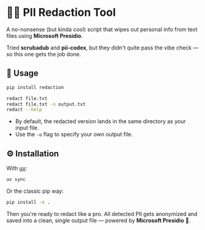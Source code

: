 # 🕵️‍♂️ PII Redaction Tool

A no-nonsense (but kinda cool) script that wipes out personal info from text files using **Microsoft Presidio**.

Tried **scrubadub** and **pii-codex**, but they didn't quite pass the vibe check — so this one gets the job done.

## 🚀 Usage

```bash
pip install redaction

redact file.txt
redact file.txt -o output.txt
redact --help
```

* By default, the redacted version lands in the same directory as your input file.
* Use the `-o` flag to specify your own output file.

## ⚙️ Installation

With [uv](https://docs.astral.sh/uv/):

```bash
uv sync
```

Or the classic pip way:

```bash
pip install -e .
```

Then you're ready to redact like a pro.
All detected PII gets anonymized and saved into a clean, single output file — powered by **Microsoft Presidio** 🧠.

<br>
